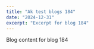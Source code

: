 ```yaml
---
title: "Ak test blogs 184"
date: "2024-12-31"
excerpt: "Excerpt for blog 184"
---
```


Blog content for blog 184